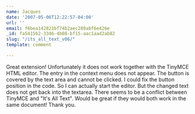 ```yaml
---
name: Jacques
date: '2007-05-06T12:22:57-04:00'
url: ''
email: f6bea142821bf74b2aec289abf6e426e
_id: fa541562-3346-4b08-bf15-aac1aad2ab82
slug: "/its_all_text_v06/"
template: comment

---
```


Great extension! Unfortunately it does not work together with the TinyMCE HTML editor. The entry in the context menu does not appear. The button is covered by the text area and cannot be clicked. I could fix the button position in the code. So I can actually start the editor. But the changed text does not get back into the textarea. There seems to be a conflict between TinyMCE and "It's All Text". Would be great if they would both work in the same document! Thank you.
